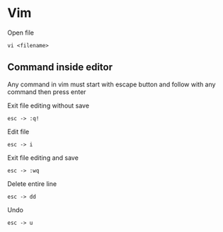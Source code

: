 # Vim

Open file

`vi <filename>`

## Command inside editor

Any command in vim must start with escape button and follow with any command then press enter

Exit file editing without save

`esc -> :q!`

Edit file

`esc -> i`

Exit file editing and save

`esc -> :wq`

Delete entire line

`esc -> dd`

Undo

`esc -> u`